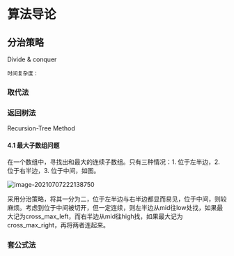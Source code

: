 # 算法导论

## 分治策略

Divide & conquer

```
时间复杂度：
```

### 取代法

### 返回树法

Recursion-Tree Method

#### 4.1 最大子数组问题

在一个数组中，寻找出和最大的连续子数组。只有三种情况：1. 位于左半边，2. 位于右半边，3. 位于中间，如图。

![image-20210707222138750](C:\Users\weitao\AppData\Roaming\Typora\typora-user-images\image-20210707222138750.png)

采用分治策略，将其一分为二，位于左半边与右半边都显而易见，位于中间，则较麻烦。考虑到位于中间被切开，但一定连续，则左半边从mid往low处找，如果最大记为cross_max_left，而右半边从mid往high找，如果最大记为cross_max_right，再将两者连起来。

### 套公式法